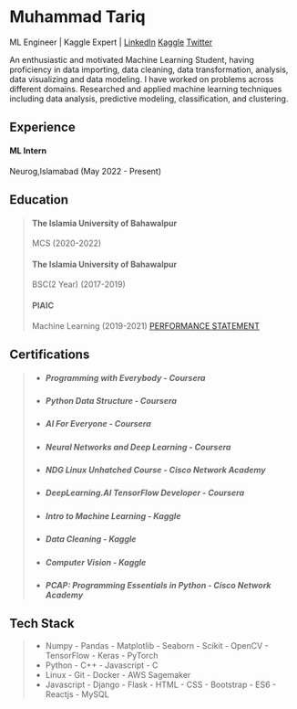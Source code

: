                                                            
# Muhammad Tariq
ML Engineer | Kaggle Expert | 
[LinkedIn](https://www.linkedin.com/in/mahartariq/)
[Kaggle](https://www.kaggle.com/tariqsays)
[Twitter](https://twitter.com/tari_says)

An enthusiastic and motivated Machine Learning Student, having proficiency in data importing, data cleaning, data transformation, analysis, data visualizing and data modeling. I have worked on problems across different domains. Researched and applied machine learning techniques including data analysis, predictive modeling, classification, and clustering.

## Experience
#### ML Intern
Neurog,Islamabad (May 2022 - Present)

## Education
> #### The Islamia University of Bahawalpur
> MCS (2020-2022)
>
> #### The Islamia University of Bahawalpur
> BSC(2 Year) (2017-2019)
>
> #### PIAIC
> Machine Learning (2019-2021)
> [PERFORMANCE STATEMENT](https://certification.piaic.org/PIAIC67639/)

## Certifications
> - ##### Programming with Everybody - Coursera
> - ##### Python Data Structure - Coursera
> - ##### AI For Everyone - Coursera
> - ##### Neural Networks and Deep Learning - Coursera
> - ##### NDG Linux Unhatched Course - Cisco Network Academy
> - ##### DeepLearning.AI TensorFlow Developer - Coursera
> - ##### Intro to Machine Learning - Kaggle
> - ##### Data Cleaning - Kaggle
> - ##### Computer Vision - Kaggle
> - ##### PCAP: Programming Essentials in Python - Cisco Network Academy


## Tech Stack
> - Numpy - Pandas - Matplotlib - Seaborn - Scikit - OpenCV - TensorFlow - Keras - PyTorch
> - Python - C++ - Javascript - C
> - Linux - Git - Docker - AWS Sagemaker  
> - Javascript - Django - Flask - HTML - CSS - Bootstrap - ES6 - Reactjs - MySQL
                                                                          
                                                 
                   
              
